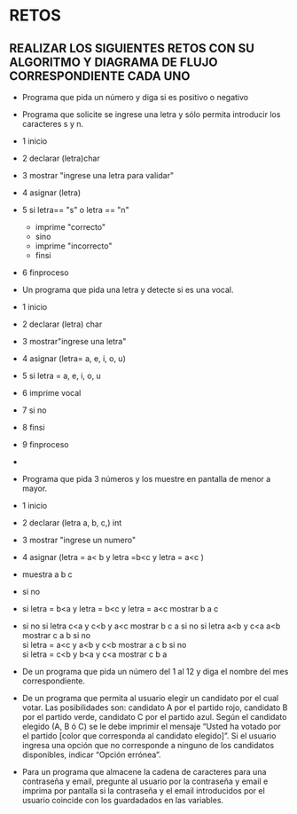 # RETOS
## REALIZAR LOS SIGUIENTES RETOS CON SU ALGORITMO Y DIAGRAMA DE FLUJO CORRESPONDIENTE CADA UNO 

* Programa que pida un número y diga si es positivo o negativo
* Programa que solicite se ingrese una letra y sólo permita introducir los caracteres s y n.
* 1 inicio
* 2 declarar (letra)char
* 3 mostrar "ingrese una letra para validar"
* 4 asignar (letra)
* 5 si letra== "s" o letra == "n" 
  * imprime "correcto"
  * sino
  * imprime "incorrecto"
  * finsi
* 6 finproceso


* Un programa que pida una letra y detecte si es una vocal.
* 1 inicio
* 2 declarar (letra) char
* 3 mostrar"ingrese una letra"
* 4 asignar (letra= a, e, i, o, u)
* 5 si letra = a, e, i, o, u
* 6 imprime vocal
* 7 si no
* 8 finsi
* 9 finproceso
* 
* Programa que pida 3 números y los muestre en pantalla de menor a mayor.  
* 1 inicio
* 2 declarar (letra a, b, c,) int
* 3 mostrar "ingrese un numero"
* 4 asignar (letra = a< b y letra =b<c y letra = a<c )
*   muestra a b c
*   si no 
*   si letra = b<a y letra = b<c y letra = a<c
    mostrar  b a c
*   si no 
    si letra c<a y c<b y a<c
    mostrar b c a
    si no
    si letra a<b y c<a a<b                        
    mostrar c a b
    si no                        
    si letra = a<c y a<b y c<b
    mostrar a c b
    si no                           
    si letra = c<b y b<a y c<a
    mostrar c b a                           
    
* De un programa que pida un número del 1 al 12 y diga el nombre del mes correspondiente.
* De un programa que permita al usuario elegir un candidato por el cual votar. Las posibilidades son: candidato A por el partido rojo, candidato B por el partido verde, candidato C por el partido azul. Según el candidato elegido (A, B ó C) se le debe imprimir el mensaje “Usted ha votado por el partido [color que corresponda al candidato elegido]”. Si el usuario ingresa una opción que no corresponde a ninguno de los candidatos disponibles, indicar “Opción errónea”.
* Para un programa que almacene la cadena de caracteres para una contraseña y email, pregunte al usuario por la contraseña y email e imprima por pantalla si la contraseña y el email introducidos por el usuario coincide con los guardadados en las variables.
